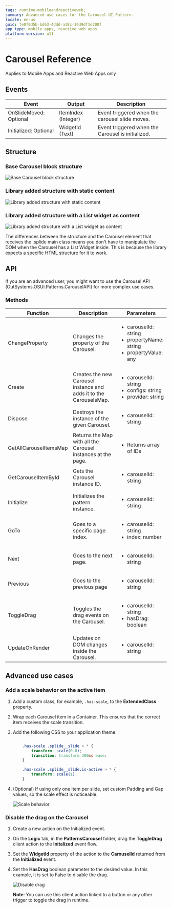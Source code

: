 ```yaml
---
tags: runtime-mobileandreactiveweb;
summary: Advanced use cases for the Carousel UI Pattern. 
locale: en-us
guid: fe0f0d5b-bd63-4ddd-a18c-16d9df1e200f
app_type: mobile apps, reactive web apps
platform-version: o11
---
```


# Carousel Reference

<div class="info" markdown="1">

Applies to Mobile Apps and Reactive Web Apps only

</div>

## Events

|Event|Output|Description|
|---|---|---|  
|OnSlideMoved: Optional|ItemIndex (Integer)|Event triggered when the carousel slide moves.| 
|Initialized: Optional|WidgetId (Text)|Event triggered when the Carousel is initialized.| 

## Structure

### Base Carousel block structure

![Base Carousel block structure](images/carousel-structure-diag.png)

### Library added structure with static content

![Library added structure with static content](images/carousel-structure-static-diag.png)

### Library added structure with a List widget as content

![Library added structure with a List widget as content](images/carousel-structure-list-diag.png)

<div class="info" markdown="1">

The differences between the structure and the Carousel element that receives the .splide main class means you don't have to manipulate the DOM when the Carousel has a List Widget inside. This is because the library expects a specific HTML structure for it to work.

</div>

## API
If you are an advanced user, you might want to use the Carousel API (OutSystems.OSUI.Patterns.CarouselAPI) for more complex use cases.

### Methods

|Function|Description|Parameters|
|---|---|---| 
|ChangeProperty|Changes the property of the Carousel.|<ul><li>carouselId: string</li><li>propertyName: string</li><li>propertyValue: any</li></ul>| 
|Create|Creates the new Carousel instance and adds it to the CarouselsMap.|<ul><li>carouselId: string</li><li>configs: string</li><li>provider: string</li></ul>| 
|Dispose|Destroys the instance of the given Carousel.|<ul><li>carouselId: string</li></ul>| 
|GetAllCarouselItemsMap|Returns the Map with all the Carousel instances at the page.|<ul><li>Returns array of IDs</li></ul>| 
|GetCarouselItemById|Gets the Carousel instance ID.|<ul><li>carouselId: string</li></ul>| 
|Initialize|Initializes the pattern instance.|<ul><li>carouselId: string</li></ul>| 
|GoTo|Goes to a specific page index.|<ul><li>carouselId: string</li><li>index: number</li></ul>| 
|Next|Goes to the next page.|<ul><li>carouselId: string</li></ul>| 
|Previous|Goes to the previous page|<ul><li>carouselId: string</li></ul>| 
|ToggleDrag|Toggles the drag events on the Carousel.|<ul><li>carouselId: string</li><li>hasDrag: boolean</li></ul>| 
|UpdateOnRender|Updates on DOM changes inside the Carousel.|<ul><li>carouselId: string</li></ul>|   

## Advanced use cases

### Add a scale behavior on the active item

1. Add a custom class, for example, ``.has-scale``, to the **ExtendedClass** property.

1. Wrap each Carousel item in a Container. This ensures that the correct item receives the scale transition.

1. Add the following CSS to your application theme:

    ```css

        .has-scale .splide__slide > * {
            transform: scale(0.8);
            transition: transform 300ms ease;
        }

        .has-scale .splide__slide.is-active > * {
            transform: scale(1);
        }

    ```

1. (Optional) If using only one item per slide, set custom Padding and Gap values, so the scale effect is noticeable.

    ![Scale behavior](images/carousel-scale-ss.gif)

### Disable the drag on the Carousel

1. Create a new action on the Initialized event.
1. On the **Logic** tab, in the **PatternsCarousel** folder, drag the **ToggleDrag** client action to the **Initalized** event flow.
1. Set the **WidgetId** property of the action to the **CarouselId** returned from the **Initialized** event.
1. Set the **HasDrag** boolean parameter to the desired value. In this example, it is set to False to disable the drag.

    ![Disable drag](images/carousel-disabledrag-ss.png)

    **Note**: You can use this client action linked to a button or any other trigger to toggle the drag in runtime.
